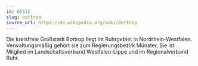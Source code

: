 ```yaml
---
id: 05512
slug: bottrop
source_url: https://de.wikipedia.org/wiki/Bottrop
---
```


Die kreisfreie Großstadt Bottrop liegt im Ruhrgebiet in Nordrhein-Westfalen. Verwaltungsmäßig gehört sie zum Regierungsbezirk Münster. Sie ist Mitglied im Landschaftsverband Westfalen-Lippe und im Regionalverband Ruhr.
